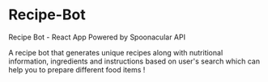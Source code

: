 # Recipe-Bot

Recipe Bot - React App Powered by Spoonacular API

A recipe bot that generates unique recipes along with nutritional information, ingredients and instructions based on user's search which can help you to prepare different food items !
